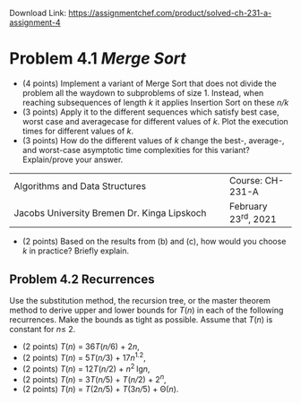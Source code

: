 Download Link: https://assignmentchef.com/product/solved-ch-231-a-assignment-4
<br>
<h1>Problem 4.1 <em>Merge Sort                                                                                      </em></h1>

<ul>

 <li>(4 points) Implement a variant of Merge Sort that does not divide the problem all the waydown to subproblems of size 1. Instead, when reaching subsequences of length <em>k </em>it applies Insertion Sort on these <em>n/k </em></li>

 <li>(3 points) Apply it to the different sequences which satisfy best case, worst case and averagecase for different values of <em>k</em>. Plot the execution times for different values of <em>k</em>.</li>

 <li>(3 points) How do the different values of <em>k </em>change the best-, average-, and worst-case asymptotic time complexities for this variant? Explain/prove your answer.</li>

</ul>

<table width="564">

 <tbody>

  <tr>

   <td width="451">Algorithms and Data Structures</td>

   <td width="113">Course: CH-231-A</td>

  </tr>

  <tr>

   <td width="451">Jacobs University Bremen Dr. Kinga Lipskoch</td>

   <td width="113">February 23<sup>rd</sup>, 2021</td>

  </tr>

 </tbody>

</table>

<ul>

 <li>(2 points) Based on the results from (b) and (c), how would you choose <em>k </em>in practice? Briefly explain.</li>

</ul>

<h2><strong>Problem 4.2 </strong>Recurrences</h2>

Use the substitution method, the recursion tree, or the master theorem method to derive upper and lower bounds for <em>T</em>(<em>n</em>) in each of the following recurrences. Make the bounds as tight as possible. Assume that <em>T</em>(<em>n</em>) is constant for <em>n</em>≤ 2.

<ul>

 <li>(2 points) <em>T</em>(<em>n</em>) = 36<em>T</em>(<em>n/</em>6) + 2<em>n</em>,</li>

 <li>(2 points) <em>T</em>(<em>n</em>) = 5<em>T</em>(<em>n/</em>3) + 17<em>n</em><sup>1<em>.</em>2</sup>,</li>

 <li>(2 points) <em>T</em>(<em>n</em>) = 12<em>T</em>(<em>n/</em>2) + <em>n</em><sup>2 </sup>lg<em>n</em>,</li>

 <li>(2 points) <em>T</em>(<em>n</em>) = 3<em>T</em>(<em>n/</em>5) + <em>T</em>(<em>n/</em>2) + 2<em><sup>n</sup></em>,</li>

 <li>(2 points) <em>T</em>(<em>n</em>) = <em>T</em>(2<em>n/</em>5) + <em>T</em>(3<em>n/</em>5) + Θ(<em>n</em>).</li>

</ul>